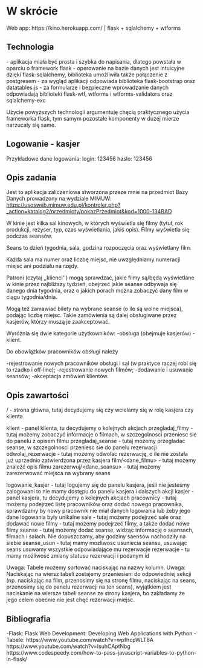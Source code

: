 <h1> W skrócie </h1>
Web app: https://kino.herokuapp.com/ | flask + sqlalchemy + wtforms

<h2> Technologia </h2>
- aplikacja miała być prosta i szybka do napisania, dlatego powstała w oparciu o framework flask
- operowanie na bazie danych jest intuicyjne dzięki flask-sqlalchemy, biblioteka umożliwiła także połączenie z postgresem
- za wygląd aplikacji odpowiada biblioteka flask-bootstrap oraz datatables.js
- za formularze i bezpieczne wprowadzanie danych odpowiadają biblioteki flask-wtf, wtforms i wtforms-validators oraz sqlalchemy-exc

Użycie powyższych technologii argumentuję chęcią praktycznego użycia frameworka flask,
tym samym pozostałe komponenty w dużej mierze narzucały się same.

<h2> Logowanie - kasjer </h2>
Przykładowe dane logowania:
login: 123456
haslo: 123456

<h2> Opis zadania </h2>

Jest to aplikacja zaliczeniowa stworzona przeze mnie na przedmiot Bazy Danych prowadzony na wydziale MIMUW:
https://usosweb.mimuw.edu.pl/kontroler.php?_action=katalog2/przedmioty/pokazPrzedmiot&kod=1000-134BAD

W kinie jest kilka sal kinowych, w których wyświetla się filmy (tytuł, rok produkcji, reżyser, typ, czas wyświetlania, jakiś opis). Filmy wyświetla się podczas seansów.

Seans to dzień tygodnia, sala, godzina rozpoczęcia oraz wyświetlany film.

Każda sala ma numer oraz liczbę miejsc, nie uwzględniamy numeracji miejsc ani podziału na rzędy.

Patroni (czytaj ,,klienci'') mogą sprawdzać, jakie filmy są/będą wyświetlane w kinie przez najbliższy tydzień, obejrzeć jakie seanse odbywaja się danego dnia tygodnia, oraz o jakich porach można zobaczyć dany film w ciągu tygodnia/dnia.

Mogą też zamawiać bilety na wybrane seanse (o ile są wolne miejsca), podając liczbę miejsc. Takie zamówienia są dalej obsługiwane przez kasjerów, którzy muszą je zaakceptować.

Wyróżnia się dwie kategorie użytkowników:
-obsługa (obejmuje kasjerów)
-klient.

Do obowiązków pracowników obsługi należy

-rejestrowanie nowych pracowników obsługi i sal (w praktyce raczej robi się to rzadko i off-line);
-rejestrowanie nowych filmów;
-dodawanie i usuwanie seansów;
-akceptacja zmówień klientów.





<h2> Opis zawartości </h2>
/ - strona główna, tutaj decydujemy się czy wcielamy się w rolę kasjera czy klienta

klient - panel klienta, tu decydujemy o kolejnych akcjach
    przegladaj_filmy - tutaj możemy zobaczyć informacje o filmach, w szczegolnosci przeniesc sie do panelu z opisem filmu
    przegladaj_seanse - tutaj mozemy przegladac seanse, w szczegolnosci przeniesc sie do panelu rezerwacji
    odwolaj_rezerwacje - tutaj mozemy odwolac rezerwację, o ile nie została już uprzednio zatwierdzona przez kasjera
    film/<dane_filmu> - tutaj możemy znaleźć opis filmu
    zarezerwuj/<dane_seansu> - tutaj możemy zarezerwować miejsca na wybrany seans

logowanie_kasjer - tutaj logujemy się do panelu kasjera, jeśli nie jesteśmy zalogowani to nie mamy dostępu do panelu kasjera
i dalszych akcji
kasjer - panel kasjera, tu decydujemy o kolejnych akcjach
    pracownicy - tutaj możemy podejrzeć listę pracowników oraz dodać nowego pracownika,
        sprawdzamy by nowy pracownik nie miał danych logowania lub żeby jego dane logowania były unikalne
    sale - tutaj możemy podejrzeć sale oraz dodawać nowe
    filmy - tutaj możemy podejrzeć filmy, a także dodać nowe filmy
    seanse - tutaj możemy dodać seanse, widząc informację o seansach, filmach i salach. Nie dopuszczamy,
    aby godziny saensów nachodziły na siebie
    seanse_usun - tutaj mamy mozliwosc usuniecia seansu, usuwając seans usuwamy wszystkie odpowiadające mu rezerwacje
    rezerwacje - tu mamy możliwość zmiany statusu rezerwacji i podanym id

Uwaga: Tabele możemy sortować naciskając na nazwy kolumn.
Uwaga: Naciskając na wiersz tabeli zostajemy przeniesieni do odpowiedniej sekcji (np. naciskając na film,
przenosimy się na stronę filmu, naciskając na seans, przenosimy się do panelu rezerwacji na ten seans),
wyjątkiem jest naciskanie na wiersze tabeli seanse ze strony kasjera,
bo zakładamy że jego celem obecnie nie jest chęć rezerwacji miejsc.

<h2> Bibliografia </h2>
-Flask:
    Flask Web Development: Developing Web Applications with Python
-Tabele:
    https://www.youtube.com/watch?v=wpfhcpWLT8A
    https://www.youtube.com/watch?v=IsuhCAptNbg
    https://www.codespeedy.com/how-to-pass-javascript-variables-to-python-in-flask/

